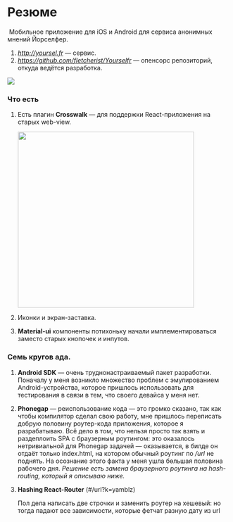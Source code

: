 # Резюме

​	Мобильное приложение для iOS и Android для сервиса анонимных мнений Йорселфер.

1. *http://yoursel.fr* — сервис.
2. *https://github.com/fletcherist/Yourselfr* — опенсорс репозиторий, откуда ведётся разработка.


<img src='https://pp.vk.me/c604418/v604418043/25da7/5SxBhodCpGg.jpg'>




### Что есть

1. Есть плагин **Crosswalk** — для поддержки React-приложения на старых web-view.

   <img src='https://pp.vk.me/c604418/v604418043/25dcf/TFM71YAuP4k.jpg' width='400'>

2. Иконки и экран-заставка.

3. **Material-ui** компоненты потихоньку начали имплементироваться заместо старых кнопочек и инпутов.



### Семь кругов ада.

1. **Android SDK** — очень труднонастраиваемый пакет разработки. Поначалу у меня возникло множество проблем с эмулированием Android-устройства, которое пришлось использовать для тестирования в связи в тем, что своего девайса у меня нет.

2. **Phonegap** — реиспользование кода — это громко сказано, так как чтобы компилятор сделал свою работу, мне пришлось переписать добрую половину роутер-кода приложения, которое я разрабатываю. Всё дело в том, что нельзя просто так взять и раздеплоить SPA с браузерным роутингом: это оказалось нетривиальной для Phonegap задачей — оказывается, в билде он отдаёт только index.html, на котором обычный роутинг по */url* не поднять. На осознание этого факта у меня ушла бөльшая половина рабочего дня. *Решение есть замена браузерного роутинга на hash-routing, который я описываю ниже.* 

3. **Hashing React-Router** (#/url?k=yamblz)

   Пол дела написать две строчки и заменить роутер на хешевый: но тогда падают все зависимости, которые фетчат разную дату из url

